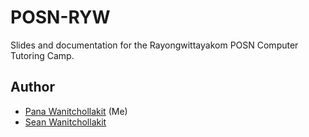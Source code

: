 # POSN-RYW
Slides and documentation for the Rayongwittayakom POSN Computer Tutoring Camp.
## Author
- [Pana Wanitchollakit](https://github.com/PanaWanit) (Me)
- [Sean Wanitchollakit](https://github.com/NortGlG)
